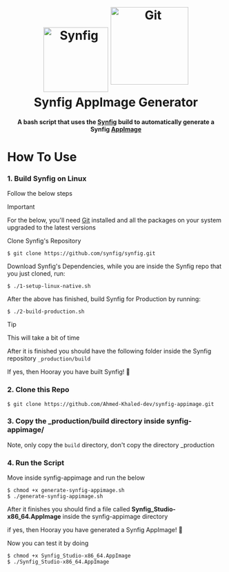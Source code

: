 <h1 align="center">
  <br>
    <img src="https://upload.wikimedia.org/wikipedia/commons/1/10/Synfig_logo.svg" alt="Synfig" width="150">
    <img src="https://avatars.githubusercontent.com/u/16617932?s=280&v=4" alt="Git" width="180" style="position:relative; bottom:17px;">
  <br>
  Synfig AppImage Generator
  <br>
</h1>

<h4 align="center">A bash script that uses the <a href="https://www.synfig.org/" target="_blank">Synfig</a>  build to automatically generate a Synfig <a href="https://appimage.org/" target="_blank">AppImage</a></h4>

# How To Use

### 1. Build Synfig on Linux

Follow the below steps

> [!IMPORTANT]
> For the below, you'll need <a href="https://git-scm.com/" target="_blank">Git</a> installed and all the packages on your system upgraded to the latest versions

Clone Synfig's Repository
```
$ git clone https://github.com/synfig/synfig.git
```

Download Synfig's Dependencies, while you are inside the Synfig repo that you just cloned, run:
```
$ ./1-setup-linux-native.sh
```

After the above has finished, build Synfig for Production by running:
```
$ ./2-build-production.sh
```

> [!TIP]
> This will take a bit of time

After it is finished you should have the following folder inside the Synfig repository ``_production/build``

If yes, then Hooray you have built Synfig! 🎉

### 2. Clone this Repo
```
$ git clone https://github.com/Ahmed-Khaled-dev/synfig-appimage.git
```

### 3. Copy the _production/build directory inside synfig-appimage/

Note, only copy the ``build`` directory, don't copy the directory _production

### 4. Run the Script

Move inside synfig-appimage and run the below
```
$ chmod +x generate-synfig-appimage.sh
$ ./generate-synfig-appimage.sh
```

After it finishes you should find a file called **Synfig_Studio-x86_64.AppImage** inside the synfig-appimage directory

if yes, then Hooray you have generated a Synfig AppImage! 🎉

Now you can test it by doing

```
$ chmod +x Synfig_Studio-x86_64.AppImage
$ ./Synfig_Studio-x86_64.AppImage
```